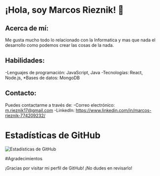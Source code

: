# ¡Hola, soy Marcos Rieznik! 👋

## Acerca de mí:

Me gusta mucho todo lo relacionado con la Informatica y mas que nada el desarrollo como podemos crear las cosas de la nada.

## Habilidades:
-Lenguajes de programación: JavaScript, Java
-Tecnologías: React, Node.js, 
*Bases de datos: MongoDB

## Contacto:
Puedes contactarme a través de:
-Correo electrónico: m.rieznik17@gmail.com
-LinkedIn: https://www.linkedin.com/in/marcos-rieznik-774209232/

# Estadísticas de GitHub

![Estadísticas de GitHub](https://github-readme-stats.vercel.app/api?username=MRieznik&show_icons=true&count_private=true&hide=prs,issues&theme=radical)



#Agradecimientos

¡Gracias por visitar mi perfil de GitHub! ¡No dudes en revisarlo!
